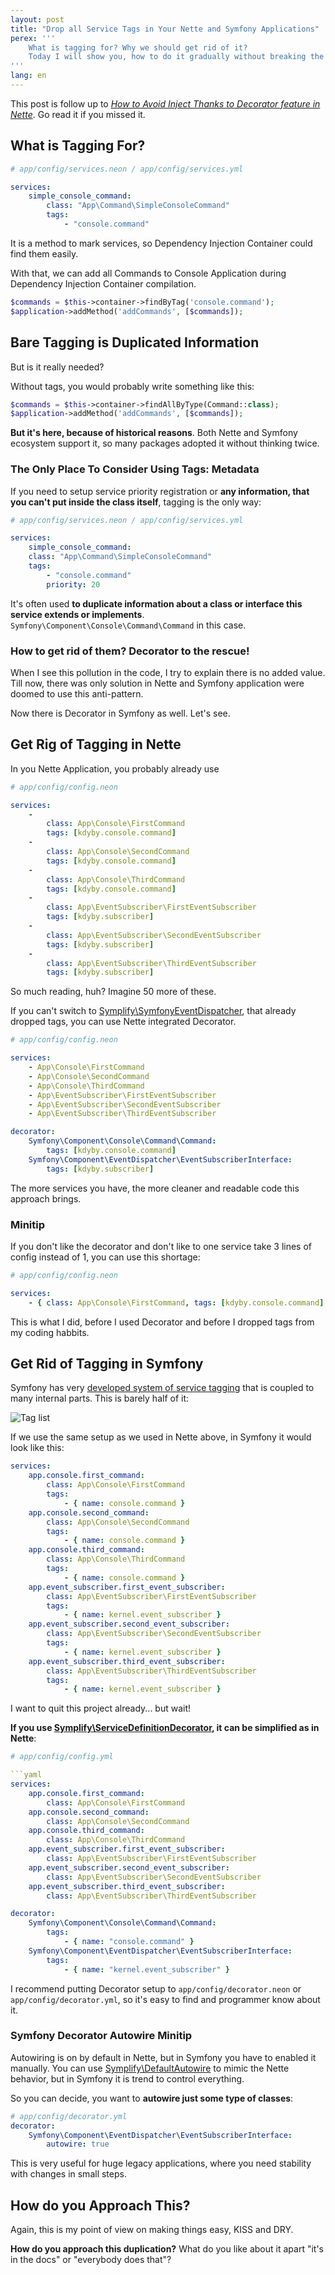 ```yaml
---
layout: post
title: "Drop all Service Tags in Your Nette and Symfony Applications"
perex: '''
    What is tagging for? Why we should get rid of it?
    Today I will show you, how to do it gradually without breaking the application.
'''
lang: en
---
```


This post is follow up to *[How to Avoid Inject Thanks to Decorator feature in Nette](/blog/2016/12/24/how-to-avoid-inject-thanks-to-decorator-feature-in-nette/)*. Go read it if you missed it.


## What is Tagging For?

```yaml
# app/config/services.neon / app/config/services.yml

services:
    simple_console_command:
        class: "App\Command\SimpleConsoleCommand"
        tags:
            - "console.command"
```

It is a method to mark services, so Dependency Injection Container could find them easily.

With that, we can add all Commands to Console Application during Dependency Injection Container compilation.

```php
$commands = $this->container->findByTag('console.command');
$application->addMethod('addCommands', [$commands]);
```

## Bare Tagging is Duplicated Information

But is it really needed?

Without tags, you would probably write something like this:

```php
$commands = $this->container->findAllByType(Command::class);
$application->addMethod('addCommands', [$commands]);
```

**But it's here, because of historical reasons**. Both Nette and Symfony ecosystem support it, so many packages adopted
it without thinking twice.



### The Only Place To Consider Using Tags: Metadata

If you need to setup service priority registration or **any information, that you can't put inside the class
itself**, tagging is the only way:

```yaml
# app/config/services.neon / app/config/services.yml

services:
    simple_console_command:
    class: "App\Command\SimpleConsoleCommand"
    tags:
        - "console.command"
        priority: 20
```

It's often used **to duplicate information about a class or interface this service extends or implements**. `Symfony\Component\Console\Command\Command` in this case.


### How to get rid of them? Decorator to the rescue!

When I see this pollution in the code, I try to explain there is no added value. Till now, there was only solution in
Nette and Symfony application were doomed to use this anti-pattern.

Now there is Decorator in Symfony as well. Let's see.


## Get Rig of Tagging in Nette

In you Nette Application, you probably already use

```yaml
# app/config/config.neon

services:
    -
        class: App\Console\FirstCommand
        tags: [kdyby.console.command]
    -
        class: App\Console\SecondCommand
        tags: [kdyby.console.command]
    -
        class: App\Console\ThirdCommand
        tags: [kdyby.console.command]
    -
        class: App\EventSubscriber\FirstEventSubscriber
        tags: [kdyby.subscriber]
    -
        class: App\EventSubscriber\SecondEventSubscriber
        tags: [kdyby.subscriber]
    -
        class: App\EventSubscriber\ThirdEventSubscriber
        tags: [kdyby.subscriber]
```

So much reading, huh? Imagine 50 more of these.

If you can't switch to [Symplify\SymfonyEventDispatcher](https://github.com/Symplify/SymfonyEventDispatcher), that already dropped tags, you can use Nette integrated Decorator.

```yaml
# app/config/config.neon

services:
    - App\Console\FirstCommand
    - App\Console\SecondCommand
    - App\Console\ThirdCommand
    - App\EventSubscriber\FirstEventSubscriber
    - App\EventSubscriber\SecondEventSubscriber
    - App\EventSubscriber\ThirdEventSubscriber

decorator:
    Symfony\Component\Console\Command\Command:
        tags: [kdyby.console.command]
    Symfony\Component\EventDispatcher\EventSubscriberInterface:
        tags: [kdyby.subscriber]
```

The more services you have, the more cleaner and readable code this approach brings.


### Minitip

If you don't like the decorator and don't like to one service take 3 lines of config instead of 1, you can use this
shortage:

```yaml
# app/config/config.neon

services:
    - { class: App\Console\FirstCommand, tags: [kdyby.console.command] }
```

This is what I did, before I used Decorator and before I dropped tags from my coding habbits.


## Get Rid of Tagging in Symfony

Symfony has very [developed system of service tagging](http://symfony.com/doc/current/reference/dic_tags.html) that is coupled to many internal parts. This is barely half of it:

<img src="/assets/images/posts/2017/decorator/symfony-tags-half.png" class="thumbnail" alt="Tag list">

If we use the same setup as we used in Nette above, in Symfony it would look like this:

```yaml
services:
    app.console.first_command:
        class: App\Console\FirstCommand
        tags:
            - { name: console.command }
    app.console.second_command:
        class: App\Console\SecondCommand
        tags:
            - { name: console.command }
    app.console.third_command:
        class: App\Console\ThirdCommand
        tags:
            - { name: console.command }
    app.event_subscriber.first_event_subscriber:
        class: App\EventSubscriber\FirstEventSubscriber
        tags:
            - { name: kernel.event_subscriber }
    app.event_subscriber.second_event_subscriber:
        class: App\EventSubscriber\SecondEventSubscriber
        tags:
            - { name: kernel.event_subscriber }
    app.event_subscriber.third_event_subscriber:
        class: App\EventSubscriber\ThirdEventSubscriber
        tags:
            - { name: kernel.event_subscriber }
```

I want to quit this project already... but wait!

**If you use [Symplify\ServiceDefinitionDecorator](https://github.com/Symplify/ServiceDefinitionDecorator#install), it
can be simplified as in Nette**:

```yaml
# app/config/config.yml

```yaml
services:
    app.console.first_command:
        class: App\Console\FirstCommand
    app.console.second_command:
        class: App\Console\SecondCommand
    app.console.third_command:
        class: App\Console\ThirdCommand
    app.event_subscriber.first_event_subscriber:
        class: App\EventSubscriber\FirstEventSubscriber
    app.event_subscriber.second_event_subscriber:
        class: App\EventSubscriber\SecondEventSubscriber
    app.event_subscriber.third_event_subscriber:
        class: App\EventSubscriber\ThirdEventSubscriber

decorator:
    Symfony\Component\Console\Command\Command:
        tags:
            - { name: "console.command" }
    Symfony\Component\EventDispatcher\EventSubscriberInterface:
        tags:
            - { name: "kernel.event_subscriber" }
```



I recommend putting Decorator setup to `app/config/decorator.neon` or `app/config/decorator.yml`, so it's easy to
find and programmer know about it.

### Symfony Decorator Autowire Minitip

Autowiring is on by default in Nette, but in Symfony you have to enabled it manually. You can use
[Symplify\DefaultAutowire](https://github.com/Symplify/DefaultAutowire) to mimic the Nette behavior, but in Symfony
it is trend to control everything.

So you can decide, you want to **autowire just some type of classes**:

```yaml
# app/config/decorator.yml
decorator:
    Symfony\Component\EventDispatcher\EventSubscriberInterface:
        autowire: true
```

This is very useful for huge legacy applications, where you need stability with changes in small steps.


## How do you Approach This?

Again, this is my point of view on making things easy, KISS and DRY.

**How do you approach this duplication?** What do you like about it apart "it's in the docs" or "everybody does that"?